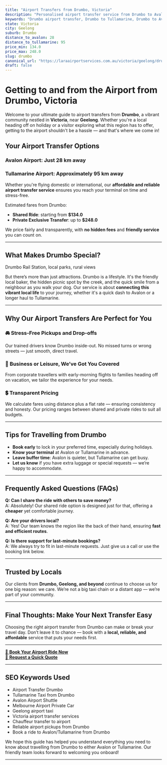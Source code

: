 ```yaml
---
title: "Airport Transfers from Drumbo, Victoria"
description: "Personalised airport transfer service from Drumbo to Avalon and Tullamarine airports. Enjoy a smooth, affordable ride with us!"
keywords: "Drumbo airport transfer, Drumbo to Tullamarine, Drumbo to Avalon, airport taxi Drumbo, private airport transfer Drumbo, shared ride Drumbo, Drumbo transfers, airport shuttle Drumbo, book Drumbo airport taxi, affordable Drumbo airport transfer, Drumbo airport transfer service, airport transfer Geelong, airport transfer Melbourne, Melbourne airport taxi, airport transfers Victoria, Tullamarine airport shuttle, Avalon airport transfers, Melbourne private transfer, airport transport services Melbourne"
state: Victoria
city: Geelong
suburb: Drumbo
distance_to_avalon: 28
distance_to_tullamarine: 95
price_min: 134.0
price_max: 248.0
slug: drumbo
canonical_url: "https://laraairportservices.com.au/victoria/geelong/drumbo/"
draft: false
---
```


# Getting to and from the Airport from Drumbo, Victoria

Welcome to your ultimate guide to airport transfers from **Drumbo**, a vibrant community nestled in **Victoria**, near **Geelong**. Whether you're a local heading off on holiday or a visitor exploring what this region has to offer, getting to the airport shouldn't be a hassle — and that's where we come in!

## Your Airport Transfer Options

### Avalon Airport: Just 28 km away  
### Tullamarine Airport: Approximately 95 km away

Whether you're flying domestic or international, our **affordable and reliable airport transfer service** ensures you reach your terminal on time and stress-free.

Estimated fares from Drumbo:
- **Shared Ride**: starting from **$134.0**
- **Private Exclusive Transfer**: up to **$248.0**

We price fairly and transparently, with **no hidden fees** and **friendly service** you can count on.

---

## What Makes Drumbo Special?

Drumbo Rail Station, local parks, rural views

But there’s more than just attractions. Drumbo is a lifestyle. It's the friendly local baker, the hidden picnic spot by the creek, and the quick smile from a neighbour as you walk your dog. Our service is about **connecting this vibrant local life** to your journey, whether it's a quick dash to Avalon or a longer haul to Tullamarine.

---

## Why Our Airport Transfers Are Perfect for You

### 🚘 Stress-Free Pickups and Drop-offs
Our trained drivers know Drumbo inside-out. No missed turns or wrong streets — just smooth, direct travel.

### 💼 Business or Leisure, We’ve Got You Covered
From corporate travellers with early-morning flights to families heading off on vacation, we tailor the experience for your needs.

### 💲 Transparent Pricing
We calculate fares using distance plus a flat rate — ensuring consistency and honesty. Our pricing ranges between shared and private rides to suit all budgets.

---

## Tips for Travelling from Drumbo

- **Book early** to lock in your preferred time, especially during holidays.
- **Know your terminal** at Avalon or Tullamarine in advance.
- **Leave buffer time**: Avalon is quieter, but Tullamarine can get busy.
- **Let us know** if you have extra luggage or special requests — we’re happy to accommodate.

---

## Frequently Asked Questions (FAQs)

**Q: Can I share the ride with others to save money?**  
A: Absolutely! Our shared ride option is designed just for that, offering a **cheaper** yet comfortable journey.

**Q: Are your drivers local?**  
A: Yes! Our team knows the region like the back of their hand, ensuring **fast and efficient routes**.

**Q: Is there support for last-minute bookings?**  
A: We always try to fit in last-minute requests. Just give us a call or use the booking link below.

---

## Trusted by Locals

Our clients from **Drumbo, Geelong, and beyond** continue to choose us for one big reason: we care. We’re not a big taxi chain or a distant app — we’re part of your community.

---

## Final Thoughts: Make Your Next Transfer Easy

Choosing the right airport transfer from Drumbo can make or break your travel day. Don’t leave it to chance — book with a **local, reliable, and affordable** service that puts your needs first.

---

[📅 **Book Your Airport Ride Now**](https://laraairportservices.square.site/s/appointments)  
[📧 **Request a Quick Quote**](https://laraairportservices.square.site/contact-us)

---

## SEO Keywords Used
- Airport Transfer Drumbo
- Tullamarine Taxi from Drumbo
- Avalon Airport Shuttle
- Melbourne Airport Private Car
- Geelong airport taxi
- Victoria airport transfer services
- Chauffeur transfer to airport
- Reliable airport pickups from Drumbo
- Book a ride to Avalon/Tullamarine from Drumbo

We hope this guide has helped you understand everything you need to know about travelling from Drumbo to either Avalon or Tullamarine. Our friendly team looks forward to welcoming you onboard!

---
